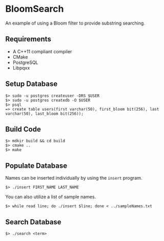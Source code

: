 BloomSearch
===========
An example of using a Bloom filter to provide substring searching.

Requirements
------------
* A C++11 compliant compiler
* CMake
* PostgreSQL
* Libpqxx

Setup Database
--------------
	$> sudo -u postgres createuser -DRS $USER
	$> sudo -u postgres createdb -O $USER
	$> psql
	=> create table users(first varchar(50), first_bloom bit(256), last varchar(50), last_bloom bit(256));

Build Code
----------
	$> mdkir build && cd build
	$> cmake ..
	$> make

Populate Database
-----------------
Names can be inserted individually by using the `insert` program.

	$> ./insert FIRST_NAME LAST_NAME

You can also utilize a list of sample names.

	$> while read line; do ./insert $line; done < ../sampleNames.txt

Search Database
---------------
	$> ./search <term>
